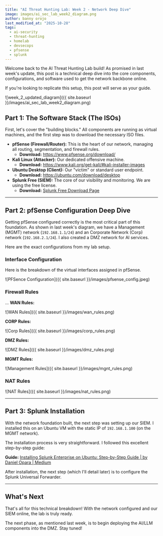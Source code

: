 ```yaml
---
title: "AI Threat Hunting Lab: Week 2 - Network Deep Dive"
image: images/ai_sec_lab_week2_diagram.png
author: banny orojo
last_modified_at: "2025-10-28"
tags:
  - ai-security
  - threat-hunting
  - homelab
  - devsecops
  - pfsense
  - splunk
---
```


Welcome back to the AI Threat Hunting Lab build! As promised in last week's update, this post is a technical deep dive into the core components, configurations, and software used to get the network backbone online.

If you're looking to replicate this setup, this post will serve as your guide.

![week_2_updated_diagram]({{ site.baseurl }}/images/ai_sec_lab_week2_diagram.png)

## Part 1: The Software Stack (The ISOs)

First, let's cover the "building blocks." All components are running as virtual machines, and the first step was to download the necessary ISO files.

* **pfSense (Firewall/Router):** This is the heart of our network, managing all routing, segmentation, and firewall rules.
    * **Download:** <https://www.pfsense.org/download/>
* **Kali Linux (Attacker):** Our dedicated offensive machine.
    * **Download:** <https://www.kali.org/get-kali/#kali-installer-images>
* **Ubuntu Desktop (Client):** Our "victim" or standard user endpoint.
    * **Download:** <https://ubuntu.com/download/desktop>
* **Splunk Free (SIEM):** The core of our visibility and monitoring. We are using the free license.
    * **Download:** [Splunk Free Download Page](https://help.splunk.com/en/splunk-enterprise/administer/admin-manual/9.4/configure-splunk-licenses/about-splunk-free)

---

## Part 2: pfSense Configuration Deep Dive

Getting pfSense configured correctly is the most critical part of this foundation. As shown in last week's diagram, we have a Management (MGMT) network (`192.168.1.1/24`) and an Corporate Network (Corp) network (`192.168.2.1/24`). I also created a DMZ network for AI services.

Here are the exact configurations from my lab setup.

### Interface Configuration

Here is the breakdown of the virtual interfaces assigned in pfSense.

![PFSence Configuration]({{ site.baseurl }}/images/pfsense_config.jpeg)

### Firewall Rules
...
**WAN Rules:**

![WAN Rules]({{ site.baseurl }}/images/wan_rules.png)

**CORP Rules:**

![Corp Rules]({{ site.baseurl }}/images/corp_rules.png)

**DMZ Rules:**

![DMZ Rules]({{ site.baseurl }}/images/dmz_rules.png)

**MGMT Rules:**

![Management Rules]({{ site.baseurl }}/images/mgnt_rules.png)

### NAT Rules

![NAT Rules]({{ site.baseurl }}/images/nat_rules.png)


---

## Part 3: Splunk Installation

With the network foundation built, the next step was setting up our SIEM. I installed this on an Ubuntu VM with the static IP of `192.168.1.100` (on the MGMT network).

The installation process is very straightforward. I followed this excellent step-by-step guide:

**Guide:** [Installing Splunk Enterprise on Ubuntu: Step-by-Step Guide | by Daniel Opara | Medium](https://medium.com/@daniel.opara/installing-splunk-enterprise-on-ubuntu-step-by-step-guide-8d1b168a306)

After installation, the next step (which I'll detail later) is to configure the Splunk Universal Forwarder.

---

## What's Next

That's all for this technical breakdown! With the network configured and our SIEM online, the lab is truly ready.

The next phase, as mentioned last week, is to begin deploying the AI/LLM components into the DMZ. Stay tuned!
